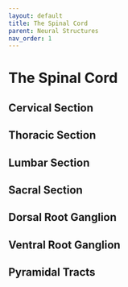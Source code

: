 ```yaml
---
layout: default
title: The Spinal Cord
parent: Neural Structures
nav_order: 1
---
```


# The Spinal Cord

## Cervical Section

## Thoracic Section

## Lumbar Section

## Sacral Section

## Dorsal Root Ganglion

## Ventral Root Ganglion

## Pyramidal Tracts
